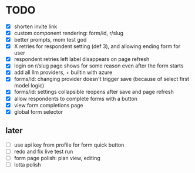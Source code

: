 # TODO

- [x] shorten invite link
- [x] custom component rendering: form/id, r/slug
- [x] better prompts, mom test god
- [x] X retries for respondent setting (def 3), and allowing ending form for user
- [x] respondent retries left label disappears on page refresh
- [x] login on r/slug page shows for some reason even after the form starts
- [x] add all llm providers, + builtin with azure
- [x] forms/id: changing provider doesn't trigger save (because of select first model logic)
- [x] forms/id: settings collapsible reopens after save and page refresh
- [x] allow respondents to complete forms with a button
- [x] view form completions page
- [x] global form selector

## later

- [ ] use api key from profile for form quick button
- [ ] redo and fix live test run
- [ ] form page polish: plan view, editing
- [ ] lotta polish

